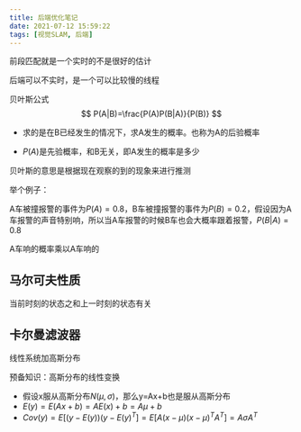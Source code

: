 ```yaml
---
title: 后端优化笔记
date: 2021-07-12 15:59:22
tags: [视觉SLAM, 后端]
---
```


前段匹配就是一个实时的不是很好的估计

后端可以不实时，是一个可以比较慢的线程



贝叶斯公式
$$
P(A|B)=\frac{P(A)P(B|A)}{P(B)}
$$

- 求的是在B已经发生的情况下，求A发生的概率。也称为A的后验概率

- $P(A)$是先验概率，和B无关，即A发生的概率是多少

贝叶斯的意思是根据现在观察的到的现象来进行推测

举个例子：

A车被撞报警的事件为$P(A)=0.8$，B车被撞报警的事件为$P(B)=0.2$，假设因为A车报警的声音特别响，所以当A车报警的时候B车也会大概率跟着报警，$P(B|A)=0.8$

A车响的概率乘以A车响的



## 马尔可夫性质

当前时刻的状态之和上一时刻的状态有关

 

## 卡尔曼滤波器

线性系统加高斯分布

预备知识：高斯分布的线性变换

- 假设x服从高斯分布$N(\mu,\sigma)$，那么y=Ax+b也是服从高斯分布
- $E(y)=E(Ax+b)=AE(x)+b=A\mu+b$
- $Cov(y)=E[(y-E(y))(y-E(y)^T]=E[A(x-\mu)(x-\mu)^TA^T]=A\sigma A^T$

   





